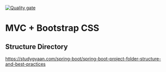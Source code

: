 [![Quality gate](https://sonarcloud.io/api/project_badges/quality_gate?project=PDSW-ECI_spring-mvc-with-bootstrap)](https://sonarcloud.io/summary/new_code?id=PDSW-ECI_spring-mvc-with-bootstrap)

# MVC + Bootstrap CSS

## Structure Directory
https://studygyaan.com/spring-boot/spring-boot-project-folder-structure-and-best-practices
